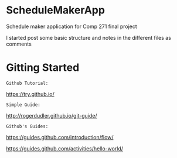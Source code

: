 # ScheduleMakerApp
Schedule maker application for Comp 271 final project

I started post some basic structure and notes in the different files as comments

# Gitting Started

	Github Tutorial: 
https://try.github.io/

	Simple Guide:
http://rogerdudler.github.io/git-guide/

	Github's Guides:

https://guides.github.com/introduction/flow/

https://guides.github.com/activities/hello-world/


